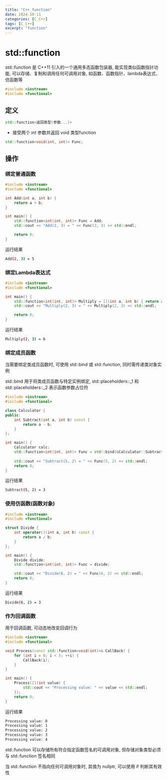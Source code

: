 ```yaml
---
title: "C++_function"
date: 2024-10-11
categories: [C_C++]
tags: [C_C++]
excerpt: "function"
---
```


# std::function

std::function 是 C++11 引入的一个通用多态函数包装器, 能实现类似函数指针功能, 可以存储、复制和调用任何可调用对象, 如函数、函数指针、lambda表达式、仿函数等

```c++
#include <iostream>
#include <functional>
```

## 定义

```c++
std::function<返回类型(参数...)>
```

- 接受两个 int 参数并返回 void 类型function

```c++
std::function<void(int, int)> Func;
```

## 操作

### 绑定普通函数

```c++
#include <iostream>
#include <functional>

int Add(int a, int b) {
    return a + b;
}

int main() {
    std::function<int(int, int)> Func = Add; 
    std::cout << "Add(2, 3) = " << Func(2, 3) << std::endl;

    return 0;
}
```

运行结果

```sh
Add(2, 3) = 5
```

### 绑定Lambda表达式

```c++
#include <iostream>
#include <functional>

int main() {
    std::function<int(int, int)> Multiply = [](int a, int b) { return a * b; };
    std::cout << "Multiply(2, 3) = " << Multiply(2, 3) << std::endl;

    return 0;
}
```

运行结果

```sh
Multiply(2, 3) = 6
```

### 绑定成员函数

当需要绑定类成员函数时, 可使用 std::bind 或 std::function, 同时需传递类对象实例

std::bind 用于将类成员函数与特定实例绑定, std::placeholders::_1 和 std::placeholders::_2 表示函数参数占位符

```c++
#include <iostream>
#include <functional>

class Calculator {
public:
    int Subtract(int a, int b) const {
        return a - b;
    }
};

int main() {
    Calculator calc;
    std::function<int(int, int)> Func = std::bind(&Calculator::Subtract, calc, std::placeholders::_1, std::placeholders::_2);
    
    std::cout << "Subtract(5, 2) = " << Func(5, 2) << std::endl;
    return 0;
}
```

运行结果

```sh
Subtract(5, 2) = 3
```

### 使用仿函数(函数对象)

```c++
#include <iostream>
#include <functional>

struct Divide {
    int operator()(int a, int b) const {
        return a / b;
    }
};

int main() {
    Divide divide;
    std::function<int(int, int)> Func = divide;

    std::cout << "Divide(6, 2) = " << Func(6, 2) << std::endl;
    return 0;
}
```

运行结果

```sh
Divide(6, 2) = 3
```

### 作为回调函数

用于回调函数, 可动态地改变回调行为

```c++
#include <iostream>
#include <functional>

void Process(const std::function<void(int)>& CallBack) {
    for (int i = 0; i < 5; ++i) {
        CallBack(i);
    }
}

int main() {
    Process([](int value) {
        std::cout << "Processing value: " << value << std::endl;
    });
    return 0;
}
```

运行结果

```sh
Processing value: 0
Processing value: 1
Processing value: 2
Processing value: 3
Processing value: 4
```

std::function 可以存储所有符合指定函数签名的可调用对象, 但存储对象类型必须与 std::function 签名相同

当 std::function 不指向任何可调用对象时, 其值为 nullptr, 可以使用 if 判断其有效性